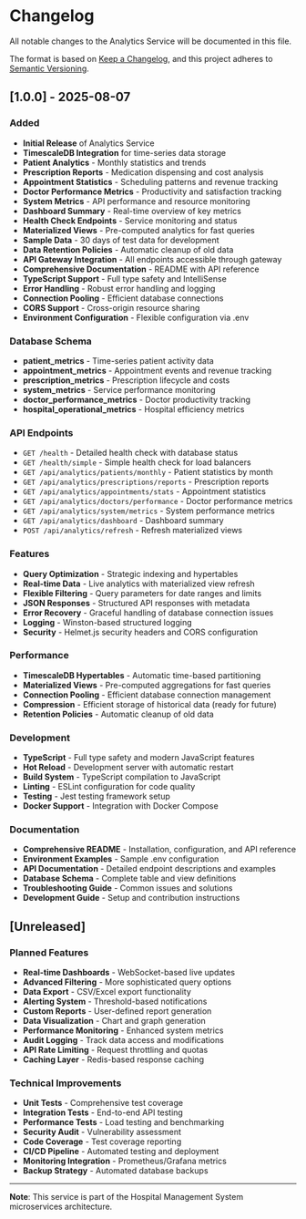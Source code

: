 # Changelog

All notable changes to the Analytics Service will be documented in this file.

The format is based on [Keep a Changelog](https://keepachangelog.com/en/1.0.0/),
and this project adheres to [Semantic Versioning](https://semver.org/spec/v2.0.0.html).

## [1.0.0] - 2025-08-07

### Added
- **Initial Release** of Analytics Service
- **TimescaleDB Integration** for time-series data storage
- **Patient Analytics** - Monthly statistics and trends
- **Prescription Reports** - Medication dispensing and cost analysis
- **Appointment Statistics** - Scheduling patterns and revenue tracking
- **Doctor Performance Metrics** - Productivity and satisfaction tracking
- **System Metrics** - API performance and resource monitoring
- **Dashboard Summary** - Real-time overview of key metrics
- **Health Check Endpoints** - Service monitoring and status
- **Materialized Views** - Pre-computed analytics for fast queries
- **Sample Data** - 30 days of test data for development
- **Data Retention Policies** - Automatic cleanup of old data
- **API Gateway Integration** - All endpoints accessible through gateway
- **Comprehensive Documentation** - README with API reference
- **TypeScript Support** - Full type safety and IntelliSense
- **Error Handling** - Robust error handling and logging
- **Connection Pooling** - Efficient database connections
- **CORS Support** - Cross-origin resource sharing
- **Environment Configuration** - Flexible configuration via .env

### Database Schema
- **patient_metrics** - Time-series patient activity data
- **appointment_metrics** - Appointment events and revenue tracking
- **prescription_metrics** - Prescription lifecycle and costs
- **system_metrics** - Service performance monitoring
- **doctor_performance_metrics** - Doctor productivity tracking
- **hospital_operational_metrics** - Hospital efficiency metrics

### API Endpoints
- `GET /health` - Detailed health check with database status
- `GET /health/simple` - Simple health check for load balancers
- `GET /api/analytics/patients/monthly` - Patient statistics by month
- `GET /api/analytics/prescriptions/reports` - Prescription reports
- `GET /api/analytics/appointments/stats` - Appointment statistics
- `GET /api/analytics/doctors/performance` - Doctor performance metrics
- `GET /api/analytics/system/metrics` - System performance metrics
- `GET /api/analytics/dashboard` - Dashboard summary
- `POST /api/analytics/refresh` - Refresh materialized views

### Features
- **Query Optimization** - Strategic indexing and hypertables
- **Real-time Data** - Live analytics with materialized view refresh
- **Flexible Filtering** - Query parameters for date ranges and limits
- **JSON Responses** - Structured API responses with metadata
- **Error Recovery** - Graceful handling of database connection issues
- **Logging** - Winston-based structured logging
- **Security** - Helmet.js security headers and CORS configuration

### Performance
- **TimescaleDB Hypertables** - Automatic time-based partitioning
- **Materialized Views** - Pre-computed aggregations for fast queries
- **Connection Pooling** - Efficient database connection management
- **Compression** - Efficient storage of historical data (ready for future)
- **Retention Policies** - Automatic cleanup of old data

### Development
- **TypeScript** - Full type safety and modern JavaScript features
- **Hot Reload** - Development server with automatic restart
- **Build System** - TypeScript compilation to JavaScript
- **Linting** - ESLint configuration for code quality
- **Testing** - Jest testing framework setup
- **Docker Support** - Integration with Docker Compose

### Documentation
- **Comprehensive README** - Installation, configuration, and API reference
- **Environment Examples** - Sample .env configuration
- **API Documentation** - Detailed endpoint descriptions and examples
- **Database Schema** - Complete table and view definitions
- **Troubleshooting Guide** - Common issues and solutions
- **Development Guide** - Setup and contribution instructions

## [Unreleased]

### Planned Features
- **Real-time Dashboards** - WebSocket-based live updates
- **Advanced Filtering** - More sophisticated query options
- **Data Export** - CSV/Excel export functionality
- **Alerting System** - Threshold-based notifications
- **Custom Reports** - User-defined report generation
- **Data Visualization** - Chart and graph generation
- **Performance Monitoring** - Enhanced system metrics
- **Audit Logging** - Track data access and modifications
- **API Rate Limiting** - Request throttling and quotas
- **Caching Layer** - Redis-based response caching

### Technical Improvements
- **Unit Tests** - Comprehensive test coverage
- **Integration Tests** - End-to-end API testing
- **Performance Tests** - Load testing and benchmarking
- **Security Audit** - Vulnerability assessment
- **Code Coverage** - Test coverage reporting
- **CI/CD Pipeline** - Automated testing and deployment
- **Monitoring Integration** - Prometheus/Grafana metrics
- **Backup Strategy** - Automated database backups

---

**Note**: This service is part of the Hospital Management System microservices architecture.



